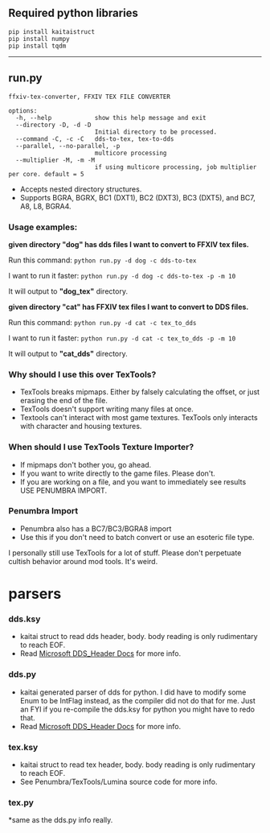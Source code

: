 ## Required python libraries

    pip install kaitaistruct
    pip install numpy
    pip install tqdm

---
## run.py
```
ffxiv-tex-converter, FFXIV TEX FILE CONVERTER

options:
  -h, --help            show this help message and exit
  --directory -D, -d -D
                        Initial directory to be processed.
  --command -C, -c -C   dds-to-tex, tex-to-dds
  --parallel, --no-parallel, -p
                        multicore processing
  --multiplier -M, -m -M
                        if using multicore processing, job multiplier per core. default = 5
```
* Accepts nested directory structures.
* Supports BGRA, BGRX, BC1 (DXT1), BC2 (DXT3), BC3 (DXT5), and BC7, A8, L8, BGRA4. 

### Usage examples:

**given directory "dog" has dds files I want to convert to FFXIV tex files.**

Run this command: `python run.py -d dog -c dds-to-tex`

I want to run it faster: `python run.py -d dog -c dds-to-tex -p -m 10`

It will output to **"dog_tex"** directory.

**given directory "cat" has FFXIV tex files I want to convert to DDS files.**

Run this command: `python run.py -d cat -c tex_to_dds`

I want to run it faster: `python run.py -d cat -c tex_to_dds -p -m 10`

It will output to **"cat_dds"** directory.

### Why should I use this over TexTools?
* TexTools breaks mipmaps. Either by falsely calculating the offset, or just erasing the end of the file.
* TexTools doesn't support writing many files at once.
* Textools can't interact with most game textures. TexTools only interacts with character and housing textures.

### When should I use TexTools Texture Importer?
* If mipmaps don't bother you, go ahead.
* If you want to write directly to the game files. Please don't.
* If you are working on a file, and you want to immediately see results USE PENUMBRA IMPORT.

### Penumbra Import
* Penumbra also has a BC7/BC3/BGRA8 import
* Use this if you don't need to batch convert or use an esoteric file type.

I personally still use TexTools for a lot of stuff. Please don't perpetuate cultish behavior around mod tools. It's weird.



# parsers

### dds.ksy

* kaitai struct to read dds header, body. body reading is only rudimentary to reach EOF.
* Read [Microsoft DDS_Header Docs](https://docs.microsoft.com/en-us/windows/win32/direct3ddds/dds-header) for more info.

### dds.py

* kaitai generated parser of dds for python. I did have to modify some Enum to be IntFlag instead, as the compiler did
  not do that for me. Just an FYI if you re-compile the dds.ksy for python you might have to redo that.
* Read [Microsoft DDS_Header Docs](https://docs.microsoft.com/en-us/windows/win32/direct3ddds/dds-header) for more info.

### tex.ksy

* kaitai struct to read tex header, body. body reading is only rudimentary to reach EOF.
* See Penumbra/TexTools/Lumina source code for more info.

### tex.py

*same as the dds.py info really.
